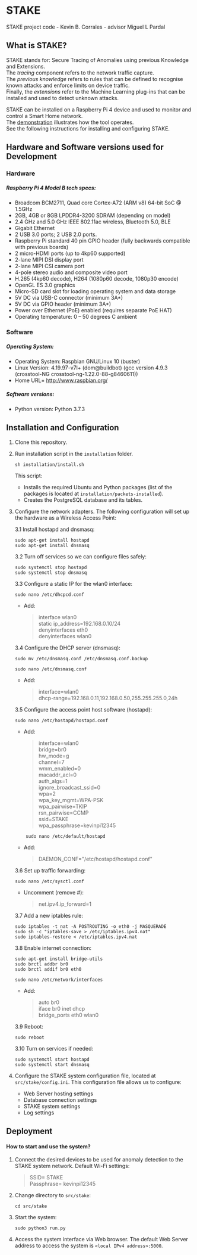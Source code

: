 # STAKE
STAKE project code - Kevin B. Corrales - advisor Miguel L Pardal

## What is STAKE?
STAKE stands for: Secure Tracing of Anomalies using previous Knowledge and Extensions. \
The *tracing* component refers to the network traffic capture. \
The *previous knowledge* refers to rules that can be defined to recognise known attacks and enforce limits on device traffic. \
Finally, the *extensions* refer to the Machine Learning plug-ins that can be installed and used to detect unknown attacks.

STAKE can be installed on a Raspberry Pi 4 device and used to monitor and control a Smart Home network.  
The [demonstration](DEMO.md) illustrates how the tool operates.  
See the following instructions for installing and configuring STAKE.


## Hardware and Software versions used for Development

### Hardware
##### Raspberry Pi 4 Model B tech specs:
- Broadcom BCM2711, Quad core Cortex-A72 (ARM v8) 64-bit SoC @ 1.5GHz
- 2GB, 4GB or 8GB LPDDR4-3200 SDRAM (depending on model)
- 2.4 GHz and 5.0 GHz IEEE 802.11ac wireless, Bluetooth 5.0, BLE 
- Gigabit Ethernet
-  2 USB 3.0 ports; 2 USB 2.0 ports.
- Raspberry Pi standard 40 pin GPIO header (fully backwards compatible with previous boards)
- 2 micro-HDMI ports (up to 4kp60 supported)
- 2-lane MIPI DSI display port
- 2-lane MIPI CSI camera port
- 4-pole stereo audio and composite video port
- H.265 (4kp60 decode), H264 (1080p60 decode, 1080p30 encode)
- OpenGL ES 3.0 graphics
- Micro-SD card slot for loading operating system and data storage
- 5V DC via USB-C connector (minimum 3A*)
- 5V DC via GPIO header (minimum 3A*)
- Power over Ethernet (PoE) enabled (requires separate PoE HAT)
- Operating temperature: 0 – 50 degrees C ambient

### Software

##### Operating System:
- Operating System: Raspbian GNU/Linux 10 (buster)
- Linux Version: 4.19.97-v7l+ (dom@buildbot) (gcc version 4.9.3 (crosstool-NG crosstool-ng-1.22.0-88-g8460611)) 
- Home URL= http://www.raspbian.org/

##### Software versions:
- Python version: Python 3.7.3

## Installation and Configuration

1. Clone this repository.
2. Run installation script in the `installation` folder.
	```
	sh installation/install.sh
	```
	This script:
    - Installs the required Ubuntu and Python packages (list of the packages is located at `installation/packets-installed`).
    - Creates the PostgreSQL database and its tables.
3. Configure the network adapters. 
    The following configuration will set up the hardware as a Wireless Access Point:

	3.1 Install hostapd and dnsmasq:
	```
	sudo apt-get install hostapd
	sudo apt-get install dnsmasq
	```
	3.2 Turn off services so we can configure files safely:
	```
	sudo systemctl stop hostapd
	sudo systemctl stop dnsmasq
	```
	3.3 Configure a static IP for the wlan0 interface:
	```
	sudo nano /etc/dhcpcd.conf
	```
    - Add:
    
	    >  	interface wlan0 \
	    >	static ip_address=192.168.0.10/24 \
	    >	denyinterfaces eth0 \
    	>	denyinterfaces wlan0
	
	3.4 Configure the DHCP server (dnsmasq):
	```
	sudo mv /etc/dnsmasq.conf /etc/dnsmasq.conf.backup
	```
	```
	sudo nano /etc/dnsmasq.conf
	```
	- Add:

	    >    interface=wlan0 \
	    >    dhcp-range=192.168.0.11,192.168.0.50,255.255.255.0,24h
	
	3.5 Configure the access point host software (hostapd):
	```
    sudo nano /etc/hostapd/hostapd.conf 
	```
	- Add:
	
	    >	interface=wlan0 \
	    >	bridge=br0 \
	    >	hw_mode=g \
	    >	channel=7 \
	    >	wmm_enabled=0 \
	    >	macaddr_acl=0 \
	    >	auth_algs=1 \
	    >	ignore_broadcast_ssid=0 \
	    >	wpa=2 \
	    >	wpa_key_mgmt=WPA-PSK \
	    >	wpa_pairwise=TKIP \
	    >	rsn_pairwise=CCMP \
	    >	ssid=STAKE \
	    >	wpa_passphrase=kevinpi12345

	```
		sudo nano /etc/default/hostapd
	```
	
	- Add:
				
        >   DAEMON_CONF="/etc/hostapd/hostapd.conf"
	
    3.6 Set up traffic forwarding:

    ```
    sudo nano /etc/sysctl.conf
    ```

	- Uncomment (remove #):
	
	   > net.ipv4.ip_forward=1
	
	3.7 Add a new iptables rule:
	```
	sudo iptables -t nat -A POSTROUTING -o eth0 -j MASQUERADE
	sudo sh -c "iptables-save > /etc/iptables.ipv4.nat"
	sudo iptables-restore < /etc/iptables.ipv4.nat
	```
	3.8 Enable internet connection:
	```
	sudo apt-get install bridge-utils
	sudo brctl addbr br0
	sudo brctl addif br0 eth0
	```
	```
	sudo nano /etc/network/interfaces
	```
	- Add:
				
        >   auto br0 \
		>	iface br0 inet dhcp \
		>	bridge_ports eth0 wlan0

	3.9 Reboot:
	```
	sudo reboot
	```
	3.10 Turn on services if needed:
	```
	sudo systemctl start hostapd
	sudo systemctl start dnsmasq 
	```
4. Configure the STAKE system configuration file, located at `src/stake/config.ini`. 
    This configuration file allows us to configure: 
	- Web Server hosting settings
	- Database connection settings
	- STAKE system settings
	- Log settings

## Deployment
#### How to start and use the system?
1. Connect the desired devices to be used for anomaly detection to the STAKE system network.
    Default Wi-Fi settings:
    > SSID= STAKE \
    > Passphrase= kevinpi12345
2. Change directory to `src/stake`:
    ```
    cd src/stake
    ```
3. Start the system:
    ```
    sudo python3 run.py
    ```
4. Access the system interface via Web browser. 
    The default Web Server address to access the system is `<local IPv4 address>:5000`.
